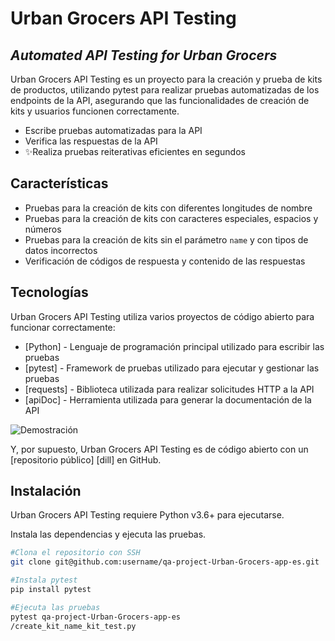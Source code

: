 # Urban Grocers API Testing
## _Automated API Testing for Urban Grocers_

Urban Grocers API Testing es un proyecto para la creación y prueba de kits de productos, utilizando pytest para realizar pruebas automatizadas de los endpoints de la API, asegurando que las funcionalidades de creación de kits y usuarios funcionen correctamente.

- Escribe pruebas automatizadas para la API
- Verifica las respuestas de la API
- ✨Realiza pruebas reiterativas eficientes en segundos

## Características

- Pruebas para la creación de kits con diferentes longitudes de nombre
- Pruebas para la creación de kits con caracteres especiales, espacios y números
- Pruebas para la creación de kits sin el parámetro `name` y con tipos de datos incorrectos
- Verificación de códigos de respuesta y contenido de las respuestas


## Tecnologías

Urban Grocers API Testing utiliza varios proyectos de código abierto para funcionar correctamente:

- [Python] - Lenguaje de programación principal utilizado para escribir las pruebas
- [pytest] - Framework de pruebas utilizado para ejecutar y gestionar las pruebas
- [requests] - Biblioteca utilizada para realizar solicitudes HTTP a la API
- [apiDoc] - Herramienta utilizada para generar la documentación de la API

![Demostración](https://image.jimcdn.com/app/cms/image/transf/none/path/sd910123ed64e5234/image/ief19b0591f7e0897/version/1725607047/image.jpg)

Y, por supuesto, Urban Grocers API Testing es de código abierto con un [repositorio público] [dill] en GitHub.

## Instalación

Urban Grocers API Testing requiere Python v3.6+ para ejecutarse.

Instala las dependencias y ejecuta las pruebas.

```sh
#Clona el repositorio con SSH
git clone git@github.com:username/qa-project-Urban-Grocers-app-es.git

#Instala pytest
pip install pytest

#Ejecuta las pruebas
pytest qa-project-Urban-Grocers-app-es
/create_kit_name_kit_test.py

